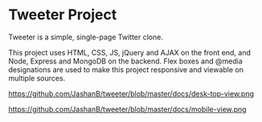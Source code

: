 # Tweeter Project

Tweeter is a simple, single-page Twitter clone.

This project uses HTML, CSS, JS, jQuery and AJAX on the front end, and Node, Express and MongoDB on the backend. Flex boxes and @media designations are used to make this project responsive and viewable on multiple sources.

https://github.com/JashanB/tweeter/blob/master/docs/desk-top-view.png

https://github.com/JashanB/tweeter/blob/master/docs/mobile-view.png
